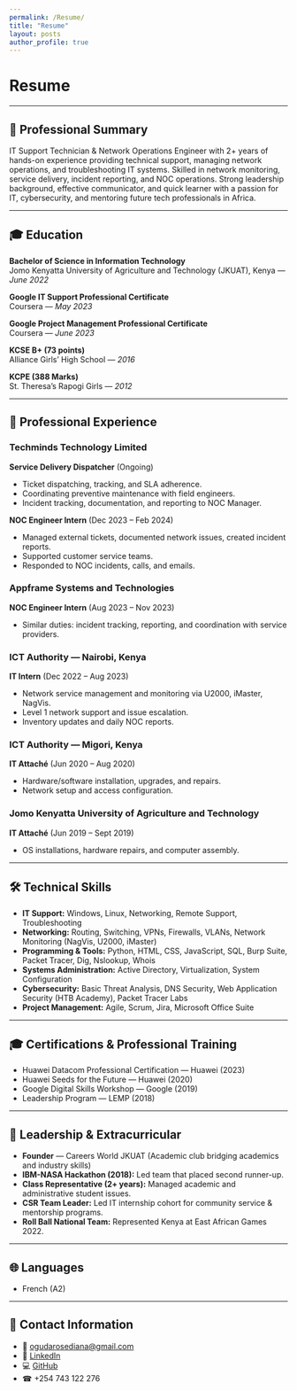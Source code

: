 ```yaml
---
permalink: /Resume/
title: "Resume"
layout: posts
author_profile: true
---
```


# Resume

---

## 🎯 Professional Summary

IT Support Technician & Network Operations Engineer with 2+ years of hands-on experience providing technical support, managing network operations, and troubleshooting IT systems. Skilled in network monitoring, service delivery, incident reporting, and NOC operations. Strong leadership background, effective communicator, and quick learner with a passion for IT, cybersecurity, and mentoring future tech professionals in Africa.

---

## 🎓 Education

**Bachelor of Science in Information Technology**  
Jomo Kenyatta University of Agriculture and Technology (JKUAT), Kenya — *June 2022*

**Google IT Support Professional Certificate**  
Coursera — *May 2023*

**Google Project Management Professional Certificate**  
Coursera — *June 2023*

**KCSE B+ (73 points)**  
Alliance Girls’ High School — *2016*

**KCPE (388 Marks)**  
St. Theresa’s Rapogi Girls — *2012*

---

## 💼 Professional Experience

### Techminds Technology Limited
**Service Delivery Dispatcher** (Ongoing)  
- Ticket dispatching, tracking, and SLA adherence.
- Coordinating preventive maintenance with field engineers.
- Incident tracking, documentation, and reporting to NOC Manager.

**NOC Engineer Intern** (Dec 2023 – Feb 2024)  
- Managed external tickets, documented network issues, created incident reports.
- Supported customer service teams.
- Responded to NOC incidents, calls, and emails.

### Appframe Systems and Technologies
**NOC Engineer Intern** (Aug 2023 – Nov 2023)  
- Similar duties: incident tracking, reporting, and coordination with service providers.

### ICT Authority — Nairobi, Kenya
**IT Intern** (Dec 2022 – Aug 2023)  
- Network service management and monitoring via U2000, iMaster, NagVis.
- Level 1 network support and issue escalation.
- Inventory updates and daily NOC reports.

### ICT Authority — Migori, Kenya
**IT Attaché** (Jun 2020 – Aug 2020)  
- Hardware/software installation, upgrades, and repairs.
- Network setup and access configuration.

### Jomo Kenyatta University of Agriculture and Technology
**IT Attaché** (Jun 2019 – Sept 2019)  
- OS installations, hardware repairs, and computer assembly.

---

## 🛠 Technical Skills

- **IT Support:** Windows, Linux, Networking, Remote Support, Troubleshooting
- **Networking:** Routing, Switching, VPNs, Firewalls, VLANs, Network Monitoring (NagVis, U2000, iMaster)
- **Programming & Tools:** Python, HTML, CSS, JavaScript, SQL, Burp Suite, Packet Tracer, Dig, Nslookup, Whois
- **Systems Administration:** Active Directory, Virtualization, System Configuration
- **Cybersecurity:** Basic Threat Analysis, DNS Security, Web Application Security (HTB Academy), Packet Tracer Labs
- **Project Management:** Agile, Scrum, Jira, Microsoft Office Suite

---

## 🎓 Certifications & Professional Training

- Huawei Datacom Professional Certification — Huawei (2023)
- Huawei Seeds for the Future — Huawei (2020)
- Google Digital Skills Workshop — Google (2019)
- Leadership Program — LEMP (2018)

---

## 💼 Leadership & Extracurricular

- **Founder** — Careers World JKUAT (Academic club bridging academics and industry skills)
- **IBM-NASA Hackathon (2018):** Led team that placed second runner-up.
- **Class Representative (2+ years):** Managed academic and administrative student issues.
- **CSR Team Leader:** Led IT internship cohort for community service & mentorship programs.
- **Roll Ball National Team:** Represented Kenya at East African Games 2022.

---

## 🌐 Languages

- French (A2)

---

## 📩 Contact Information

- 📧 [ogudarosediana@gmail.com](mailto:ogudarosediana@gmail.com)
- 💼 [LinkedIn](https://linkedin.com/in/diana-rose-oguda)
- 💻 [GitHub](https://github.com/Diana-Rose99)
- ☎ +254 743 122 276

